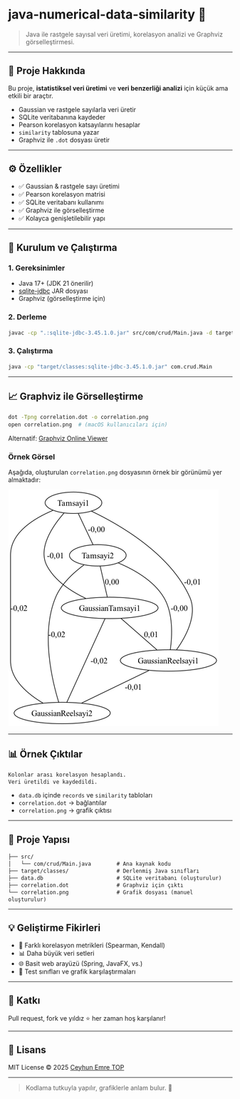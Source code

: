 # java-numerical-data-similarity 🚀

> Java ile rastgele sayısal veri üretimi, korelasyon analizi ve Graphviz görselleştirmesi.

---

## 🎯 Proje Hakkında

Bu proje, **istatistiksel veri üretimi** ve **veri benzerliği analizi** için küçük ama etkili bir araçtır.  
- Gaussian ve rastgele sayılarla veri üretir  
- SQLite veritabanına kaydeder  
- Pearson korelasyon katsayılarını hesaplar  
- `similarity` tablosuna yazar  
- Graphviz ile `.dot` dosyası üretir

---

## ⚙️ Özellikler

- ✅ Gaussian & rastgele sayı üretimi  
- ✅ Pearson korelasyon matrisi  
- ✅ SQLite veritabanı kullanımı  
- ✅ Graphviz ile görselleştirme  
- ✅ Kolayca genişletilebilir yapı

---

## 🚀 Kurulum ve Çalıştırma

### 1. Gereksinimler

- Java 17+ (JDK 21 önerilir)  
- [sqlite-jdbc](https://github.com/xerial/sqlite-jdbc) JAR dosyası  
- Graphviz (görselleştirme için)

### 2. Derleme

```bash
javac -cp ".:sqlite-jdbc-3.45.1.0.jar" src/com/crud/Main.java -d target/classes
```

### 3. Çalıştırma

```bash
java -cp "target/classes:sqlite-jdbc-3.45.1.0.jar" com.crud.Main
```

---

## 📈 Graphviz ile Görselleştirme

```bash
dot -Tpng correlation.dot -o correlation.png
open correlation.png  # (macOS kullanıcıları için)
```

Alternatif: [Graphviz Online Viewer](https://dreampuf.github.io/GraphvizOnline/)

### Örnek Görsel

Aşağıda, oluşturulan `correlation.png` dosyasının örnek bir görünümü yer almaktadır:

![correlation.png](correlation.png)

---

## 📊 Örnek Çıktılar

```
Kolonlar arası korelasyon hesaplandı.
Veri üretildi ve kaydedildi.
```

- `data.db` içinde `records` ve `similarity` tabloları
- `correlation.dot` → bağlantılar
- `correlation.png` → grafik çıktısı

---

## 📂 Proje Yapısı

```
├── src/
│   └── com/crud/Main.java        # Ana kaynak kodu
├── target/classes/               # Derlenmiş Java sınıfları
├── data.db                       # SQLite veritabanı (oluşturulur)
├── correlation.dot               # Graphviz için çıktı
└── correlation.png               # Grafik dosyası (manuel oluşturulur)
```

---

## 💡 Geliştirme Fikirleri

- 🔁 Farklı korelasyon metrikleri (Spearman, Kendall)
- 📊 Daha büyük veri setleri
- 🌐 Basit web arayüzü (Spring, JavaFX, vs.)
- 🧪 Test sınıfları ve grafik karşılaştırmaları

---

## 🤝 Katkı

Pull request, fork ve yıldız ⭐ her zaman hoş karşılanır!

---

## 🧾 Lisans

MIT License © 2025 [Ceyhun Emre TOP](https://github.com/Ceyhunemre0)

---

> Kodlama tutkuyla yapılır, grafiklerle anlam bulur. 🎯